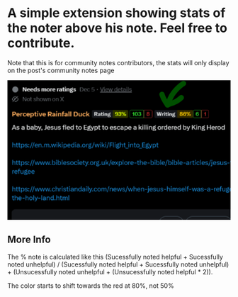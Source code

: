 # A simple extension showing stats of the noter above his note. Feel free to contribute.

Note that this is for community notes contributors, the stats will only display on the post's community notes page

![Screenshot](Screenshot.png)

## More Info

The % note is calculated like this (Sucessfully noted helpful + Sucessfully noted unhelpful) / (Sucessfully noted helpful + Sucessfully noted unhelpful) + (Unsucessfully noted unhelpful + (Unsucessfully noted helpful * 2)).

The color starts to shift towards the red at 80%, not 50%